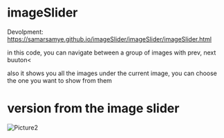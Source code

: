 # imageSlider
Devolpment: https://samarsamye.github.io/imageSlider/imageSlider/imageSlider.html
<p>in this code, you can navigate between a group of images with prev, next buuton<</p>
also it shows you all the images under the current image, you can choose the one you want to show from them
<h1>version from the image slider</h1>

![Picture2](https://user-images.githubusercontent.com/125185900/219118899-d170d7f4-8beb-449e-9e0c-63a475b4b847.png)
